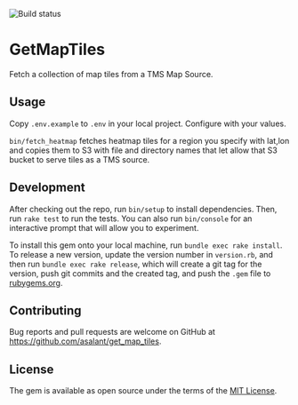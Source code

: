 ![Build status](https://github.com/asalant/get_map_tiles/actions/workflows/main.yml/badge.svg)

# GetMapTiles

Fetch a collection of map tiles from a TMS Map Source.



## Usage

Copy `.env.example` to `.env` in your local project. Configure with your values.

`bin/fetch_heatmap` fetches heatmap tiles for a region you specify with lat,lon and copies them to S3 with file and directory names that let allow that S3 bucket to serve tiles as a TMS source.

## Development

After checking out the repo, run `bin/setup` to install dependencies. Then, run `rake test` to run the tests. You can also run `bin/console` for an interactive prompt that will allow you to experiment.

To install this gem onto your local machine, run `bundle exec rake install`. To release a new version, update the version number in `version.rb`, and then run `bundle exec rake release`, which will create a git tag for the version, push git commits and the created tag, and push the `.gem` file to [rubygems.org](https://rubygems.org).

## Contributing

Bug reports and pull requests are welcome on GitHub at https://github.com/asalant/get_map_tiles.

## License

The gem is available as open source under the terms of the [MIT License](https://opensource.org/licenses/MIT).
